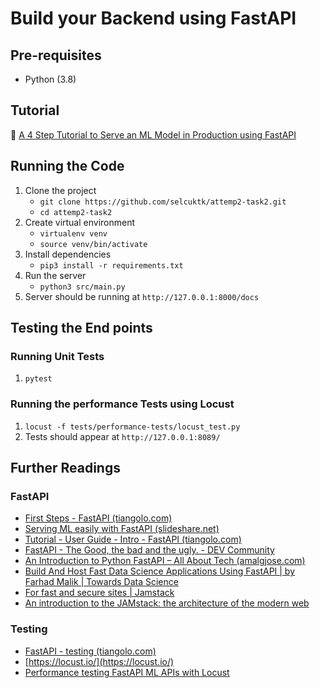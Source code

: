 # Build your Backend using FastAPI

## Pre-requisites
* Python (3.8)

## Tutorial
:pushpin: [A 4 Step Tutorial to Serve an ML Model in Production using FastAPI](https://medium.com/@ashmi_banerjee/4-step-tutorial-to-serve-an-ml-model-in-production-using-fastapi-ee62201b3db3)
## Running the Code

1. Clone the project
   * `git clone https://github.com/selcuktk/attemp2-task2.git`
   * `cd attemp2-task2`
2. Create virtual environment
   * `virtualenv venv`
   * `source venv/bin/activate`
3. Install dependencies 
   * `pip3 install -r requirements.txt`
4. Run the server
   * `python3 src/main.py`
5. Server should be running at `http://127.0.0.1:8000/docs`

## Testing the End points

### Running Unit Tests
1. `pytest`

### Running the performance Tests using Locust

1. `locust -f tests/performance-tests/locust_test.py 
`
2. Tests should appear at `http://127.0.0.1:8089/`

## Further Readings

### FastAPI
* [First Steps - FastAPI (tiangolo.com)](https://fastapi.tiangolo.com/tutorial/first-steps/)
* [Serving ML easily with FastAPI (slideshare.net)](https://www.slideshare.net/SebastinRamrezMontao/serving-ml-easily-with-fastapi?from_action=save)
* [Tutorial - User Guide - Intro - FastAPI (tiangolo.com)](https://fastapi.tiangolo.com/tutorial/)
* [FastAPI - The Good, the bad and the ugly. - DEV Community](https://dev.to/fuadrafid/fastapi-the-good-the-bad-and-the-ugly-20ob)
* [An Introduction to Python FastAPI – All About Tech (amalgjose.com)](https://amalgjose.com/2021/02/28/an-introduction-to-python-fastapi/)
* [Build And Host Fast Data Science Applications Using FastAPI | by Farhad Malik | Towards Data Science](https://towardsdatascience.com/build-and-host-fast-data-science-applications-using-fastapi-823be8a1d6a0#:~:text=Netflix%2C%20Uber%2C%20Microsoft%20amongst%20many,on%20standard%20Python%20type%20hints.)
* [For fast and secure sites | Jamstack](https://jamstack.org/)
* [An introduction to the JAMstack: the architecture of the modern web](https://www.freecodecamp.org/news/an-introduction-to-the-jamstack-the-architecture-of-the-modern-web-c4a0d128d9ca/)

### Testing
* [FastAPI - testing (tiangolo.com)](https://fastapi.tiangolo.com/tutorial/testing/)
* [https://locust.io/](https://locust.io/)
* [Performance testing FastAPI ML APIs with Locust](https://rubikscode.net/2022/03/21/performance-testing-fastapi-ml-apis-with-locust/)